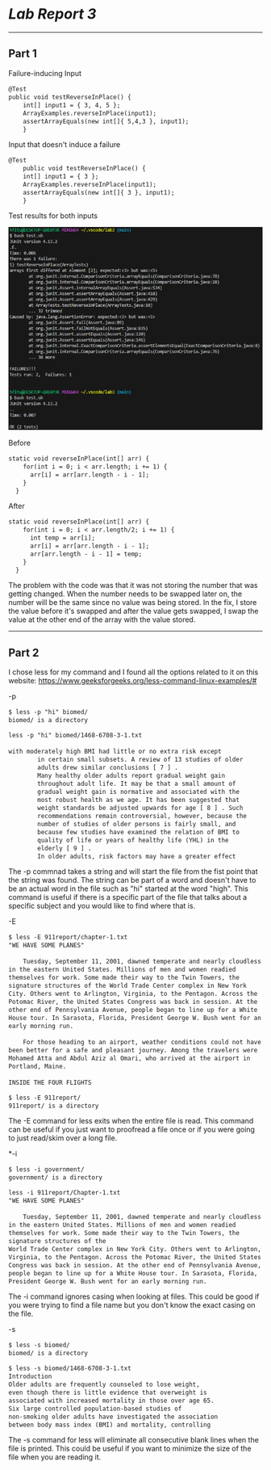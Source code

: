 # ***Lab Report 3***
***
Part 1
-------------------

Failure-inducing Input
```
@Test 
public void testReverseInPlace() {
    int[] input1 = { 3, 4, 5 };
    ArrayExamples.reverseInPlace(input1);
    assertArrayEquals(new int[]{ 5,4,3 }, input1);
	}
```
Input that doesn't induce a failure
```
@Test 
	public void testReverseInPlace() {
    int[] input1 = { 3 };
    ArrayExamples.reverseInPlace(input1);
    assertArrayEquals(new int[]{ 3 }, input1);
	}
```
Test results for both inputs

![Image](./Input.png)

Before
```
static void reverseInPlace(int[] arr) {
    for(int i = 0; i < arr.length; i += 1) {
      arr[i] = arr[arr.length - i - 1];
    }
  }
```
After
```
static void reverseInPlace(int[] arr) {
    for(int i = 0; i < arr.length/2; i += 1) {
      int temp = arr[i];
      arr[i] = arr[arr.length - i - 1];
      arr[arr.length - i - 1] = temp;
    }
  }
```
The problem with the code was that it was not storing the number that was getting changed. When the number needs to be swapped later on, the number will be the same since no value was being stored. In the fix, I store the value before it's swapped and after the value gets swapped, I swap the value at the other end of the array with the value stored.

---
Part 2
----------------

I chose less for my command and I found all the options related to it on this website:
https://www.geeksforgeeks.org/less-command-linux-examples/#

-p
```
$ less -p "hi" biomed/
biomed/ is a directory
```
```
less -p "hi" biomed/1468-6708-3-1.txt

with moderately high BMI had little or no extra risk except
        in certain small subsets. A review of 13 studies of older
        adults drew similar conclusions [ 7 ] .
        Many healthy older adults report gradual weight gain
        throughout adult life. It may be that a small amount of
        gradual weight gain is normative and associated with the
        most robust health as we age. It has been suggested that
        weight standards be adjusted upwards for age [ 8 ] . Such
        recommendations remain controversial, however, because the
        number of studies of older persons is fairly small, and
        because few studies have examined the relation of BMI to
        quality of life or years of healthy life (YHL) in the
        elderly [ 9 ] .
        In older adults, risk factors may have a greater effect
```
The -p commnad takes a string and will start the file from the fist point that the string was found. The string can be part of a word and doesn't have to be an actual word in the file such as "hi" started at the word "high". This command is useful if there is a specific part of the file that talks about a specific subject and you would like to find where that is.

-E
```
$ less -E 911report/chapter-1.txt
"WE HAVE SOME PLANES"

    Tuesday, September 11, 2001, dawned temperate and nearly cloudless in the eastern United States. Millions of men and women readied themselves for work. Some made their way to the Twin Towers, the signature structures of the World Trade Center complex in New York City. Others went to Arlington, Virginia, to the Pentagon. Across the Potomac River, the United States Congress was back in session. At the other end of Pennsylvania Avenue, people began to line up for a White House tour. In Sarasota, Florida, President George W. Bush went for an early morning run.

    For those heading to an airport, weather conditions could not have been better for a safe and pleasant journey. Among the travelers were Mohamed Atta and Abdul Aziz al Omari, who arrived at the airport in Portland, Maine.

INSIDE THE FOUR FLIGHTS
```
```
$ less -E 911report/
911report/ is a directory
```
The -E command for less exits when the entire file is read. This command can be useful if you just want to proofread a file once or if you were going to just read/skim over a long file.

*-i
```
$ less -i government/
government/ is a directory
```
```
less -i 911report/Chapter-1.txt
"WE HAVE SOME PLANES"

    Tuesday, September 11, 2001, dawned temperate and nearly cloudless in the eastern United States. Millions of men and women readied themselves for work. Some made their way to the Twin Towers, the signature structures of the 
World Trade Center complex in New York City. Others went to Arlington, Virginia, to the Pentagon. Across the Potomac River, the United States Congress was back in session. At the other end of Pennsylvania Avenue, people began to line up for a White House tour. In Sarasota, Florida, President George W. Bush went for an early morning run.  
```
The -i command ignores casing when looking at files. This could be good if you were trying to find a file name but you don't know the exact casing on the file.

-s
```
$ less -s biomed/
biomed/ is a directory
```
```
$ less -s biomed/1468-6708-3-1.txt
Introduction
Older adults are frequently counseled to lose weight,      
even though there is little evidence that overweight is    
associated with increased mortality in those over age 65.  
Six large controlled population-based studies of
non-smoking older adults have investigated the association 
between body mass index (BMI) and mortality, controlling
```
The -s command for less will eliminate all consecutive blank lines when the file is printed. This could be useful if you want to minimize the size of the file when you are reading it.
